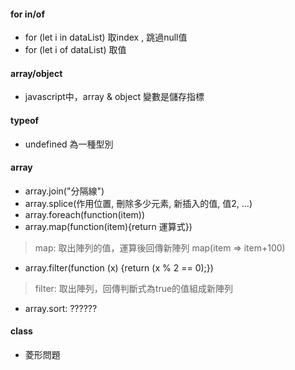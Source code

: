#### for in/of
- for (let i in dataList) 取index , 跳過null值
- for (let i of dataList) 取值

#### array/object
- javascript中，array & object 變數是儲存指標 

#### typeof
- undefined 為一種型別

#### array
- array.join("分隔線")
- array.splice(作用位置, 刪除多少元素, 新插入的值, 值2, ...)
- array.foreach(function(item)) 
- array.map(function(item){return 運算式})
> map: 取出陣列的值，運算後回傳新陣列
> map(item => item+100)
- array.filter(function (x) {return (x % 2 == 0);})
> filter: 取出陣列，回傳判斷式為true的值組成新陣列
- array.sort: ??????

#### class
- 菱形問題

